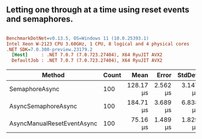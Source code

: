 ## Letting one through at a time using reset events and semaphores.

``` ini

BenchmarkDotNet=v0.13.5, OS=Windows 11 (10.0.25393.1)
Intel Xeon W-2123 CPU 3.60GHz, 1 CPU, 8 logical and 4 physical cores
.NET SDK=7.0.300-preview.23179.2
  [Host]     : .NET 7.0.7 (7.0.723.27404), X64 RyuJIT AVX2
  DefaultJob : .NET 7.0.7 (7.0.723.27404), X64 RyuJIT AVX2


```
|                     Method | Count |      Mean |    Error |   StdDev |    Gen0 |   Gen1 | Allocated |
|--------------------------- |------ |----------:|---------:|---------:|--------:|-------:|----------:|
|             SemaphoreAsync |   100 | 128.17 μs | 2.562 μs | 3.147 μs |  9.7656 | 0.2441 |  41.07 KB |
|        AsyncSemaphoreAsync |   100 | 184.71 μs | 3.689 μs | 6.838 μs | 11.7188 | 0.2441 |  49.04 KB |
| AsyncManualResetEventAsync |   100 |  75.16 μs | 1.489 μs | 1.829 μs |  5.4932 |      - |  23.48 KB |
